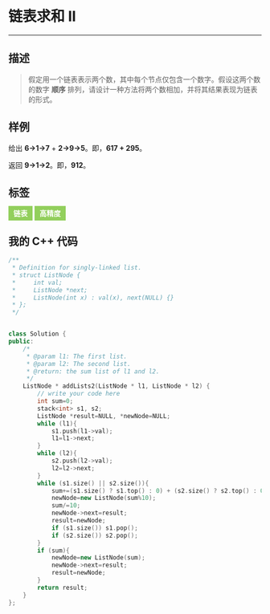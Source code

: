 # 链表求和 II

------

## 描述

> 假定用一个链表表示两个数，其中每个节点仅包含一个数字。假设这两个数的数字 **顺序** 排列，请设计一种方法将两个数相加，并将其结果表现为链表的形式。

## 样例

给出 **6->1->7** + **2->9->5**。即，**617 + 295**。

返回 **9->1->2**。即，**912**。

## 标签

<span style="background-color:#92cf5c;color:#fff;font-weight:bold;padding:6px 10px;">链表</span> <span style="background-color:#92cf5c;color:#fff;font-weight:bold;padding:6px 10px;">高精度</span>

## 我的 C++ 代码

```cpp
/**
 * Definition for singly-linked list.
 * struct ListNode {
 *     int val;
 *     ListNode *next;
 *     ListNode(int x) : val(x), next(NULL) {}
 * };
 */


class Solution {
public:
    /*
     * @param l1: The first list.
     * @param l2: The second list.
     * @return: the sum list of l1 and l2.
     */
    ListNode * addLists2(ListNode * l1, ListNode * l2) {
        // write your code here
        int sum=0;
        stack<int> s1, s2;
        ListNode *result=NULL, *newNode=NULL;
        while (l1){
            s1.push(l1->val);
            l1=l1->next;
        }
        while (l2){
            s2.push(l2->val);
            l2=l2->next;
        }
        while (s1.size() || s2.size()){
            sum+=(s1.size() ? s1.top() : 0) + (s2.size() ? s2.top() : 0);
            newNode=new ListNode(sum%10);
            sum/=10;
            newNode->next=result;
            result=newNode;
            if (s1.size()) s1.pop();
            if (s2.size()) s2.pop();
        }
        if (sum){
            newNode=new ListNode(sum);
            newNode->next=result;
            result=newNode;
        }
        return result;
    }
};
```

